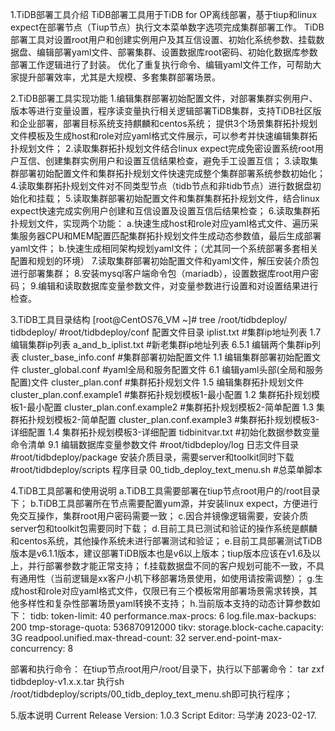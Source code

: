 1.TiDB部署工具介绍
TiDB部署工具用于TiDB for OP离线部署，基于tiup和linux expect在部署节点（Tiup节点）执行文本菜单数字选项完成集群部署工作。
TiDB部署工具对设置root用户和创建实例用户及其互信设置、初始化系统参数、挂载数据盘、编辑部署yaml文件、部署集群、设置数据库root密码、初始化数据库参数部署工作逻辑进行了封装。
优化了重复执行命令、编辑yaml文件工作，可帮助大家提升部署效率，尤其是大规模、多套集群部署场景。


2.TiDB部署工具实现功能
1.编辑集群部署初始配置文件，对部署集群实例用户、版本等进行变量设置，程序读变量执行相关逻辑部署TiDB集群，支持TiDB社区版和企业部署，部署目标系统支持麒麟和centos系统；
提供3个场景集群拓扑规划文件模板及生成host和role对应yaml格式文件展示，可以参考并快速编辑集群拓扑规划文件；
2.读取集群拓扑规划文件结合linux expect完成免密设置系统root用户互信、创建集群实例用户和设置互信结果检查，避免手工设置互信；
3.读取集群部署初始配置文件和集群拓扑规划文件快速完成整个集群部署系统参数初始化；
4.读取集群拓扑规划文件对不同类型节点（tidb节点和非tidb节点）进行数据盘初始化和挂载；
5.读取集群部署初始配置文件和集群集群拓扑规划文件，结合linux expect快速完成实例用户创建和互信设置及设置互信后结果检查；
6.读取集群拓扑规划文件，实现两个功能：
a.快速生成host和role对应yaml格式文件、遍历采集服务器CPU和MEM配置匹配集群拓扑规划文件生成动态参数值，最后生成部署yaml文件；
b.快速生成相同架构规划yaml文件；（尤其同一个系统部署多套相关配置和规划的环境）
7.读取集群部署初始配置文件和yaml文件，解压安装介质包进行部署集群；
8.安装mysql客户端命令包（mariadb），设置数据库root用户密码；
9.编辑和读取数据库变量参数文件，对变量参数进行设置和对设置结果进行检查。


3.TiDB工具目录结构
[root@CentOS76_VM ~]# tree  /root/tidbdeploy/
tidbdeploy/
#root/tidbdeploy/conf 配置文件目录 
iplist.txt                  #集群ip地址列表             1.7 编辑集群ip列表
a_and_b_iplist.txt          #新老集群ip地址列表         6.5.1 编辑两个集群ip列表
cluster_base_info.conf      #集群部署初始配置文件       1.1 编辑集群部署初始配置文件
cluster_global.conf         #yaml全局和服务配置文件     6.1 编辑yaml头部(全局和服务配置)文件
cluster_plan.conf           #集群拓扑规划文件           1.5 编辑集群拓扑规划文件
cluster_plan.conf.example1  #集群拓扑规划模板1-最小配置  1.2 集群拓扑规划模板1-最小配置
cluster_plan.conf.example2  #集群拓扑规划模板2-简单配置  1.3 集群拓扑规划模板2-简单配置
cluster_plan.conf.example3  #集群拓扑规划模板3-详细配置  1.4 集群拓扑规划模板3-详细配置
tidbinitvar.txt             #初始化数据参数变量命令清单  9.1 编辑数据库变量参数文件
#root/tidbdeploy/log  日志文件目录                   
#root/tidbdeploy/package 安装介质目录，需要server和toolkit同时下载
#root/tidbdeploy/scripts 程序目录 
00_tidb_deploy_text_menu.sh  #总菜单脚本


4.TiDB工具部署和使用说明
a.TiDB工具需要部署在tiup节点root用户的/root目录下；
b.TiDB工具部署所在节点需要配置yum源，并安装linux expect，方便进行免交互操作，集群root用户密码需要一致；
c.因合并镜像逻辑需要，安装介质server包和toolkit包需要同时下载；
d.目前工具已测试和验证的操作系统是麒麟和centos系统，其他操作系统未进行部署测试和验证；
e.目前工具部署测试TiDB版本是v6.1.1版本，建议部署TiDB版本也是v6以上版本；tiup版本应该在v1.6及以上，并行部署参数才能正常支持；
f.挂载数据盘不同的客户规划可能不一致，不具有通用性（当前逻辑是xx客户小机下移部署场景使用，如使用请按需调整）；
g.生成host和role对应yaml格式文件，仅限已有三个模板常用部署场景需求转换，其他多样性和复杂性部署场景yaml转换不支持；
h.当前版本支持的动态计算参数如下：
 tidb:
    token-limit: 40
    performance.max-procs: 6
    log.file.max-backups: 200
    tmp-storage-quota: 536870912000
  tikv:
    storage.block-cache.capacity: 3G
    readpool.unified.max-thread-count: 32
    server.end-point-max-concurrency: 8


部署和执行命令：
在tiup节点root用户/root/目录下，执行以下部署命令：
tar zxf  tidbdeploy-v1.x.x.tar
执行sh /root/tidbdeploy/scripts/00_tidb_deploy_text_menu.sh即可执行程序；


5.版本说明
Current Release Version: 1.0.3
Script Editor: 马学涛
2023-02-17.

